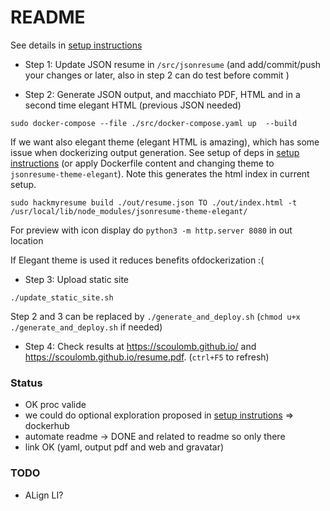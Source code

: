 # README

See details in [setup instructions](setup_instructions.md)

- Step 1: Update JSON resume in `/src/jsonresume` (and add/commit/push your changes or later, also in step 2 can do test before commit )

- Step 2: Generate JSON output, and macchiato PDF, HTML and in a second time elegant HTML (previous JSON needed)

```
sudo docker-compose --file ./src/docker-compose.yaml up  --build
```
If we want also elegant theme (elegant HTML is amazing), which has some issue when dockerizing output generation. See setup of deps in [setup instructions](setup_instructions.md) (or apply Dockerfile content and changing theme to `jsonresume-theme-elegant`). Note this generates the html index in current setup. 

```
sudo hackmyresume build ./out/resume.json TO ./out/index.html -t /usr/local/lib/node_modules/jsonresume-theme-elegant/
```

For preview with icon display do `python3 -m http.server 8080` in out location

If Elegant theme is used it reduces benefits ofdockerization :(

- Step 3: Upload static site

```
./update_static_site.sh 
```

Step 2 and 3 can be replaced by `./generate_and_deploy.sh` (`chmod u+x ./generate_and_deploy.sh` if needed)

- Step 4: Check results at  https://scoulomb.github.io/ and https://scoulomb.github.io/resume.pdf. (`ctrl+F5` to refresh)


### Status

- OK proc valide 
- we could do optional exploration proposed in [setup instrutions](setup_instructions.md#EXPLO_TAG) => dockerhub
- automate readme -> DONE and related to readme so only there
- link OK (yaml, output pdf and web and gravatar)

### TODO

- ALign LI?
